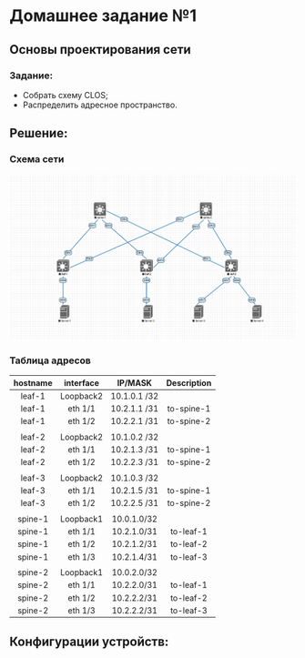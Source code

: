 # Домашнее задание №1
## Основы проектирования сети

### Задание:
- Собрать схему CLOS;
- Распределить адресное пространство.

## Решение:

### Схема сети
![](img/Schema.png)

### Таблица адресов

| hostname | interface |   IP/MASK   | Description |
| :------: | :-------: | :----------: | :---------: |
|  leaf-1  | Loopback2 | 10.1.0.1 /32 |            |
|  leaf-1  |  eth 1/1  | 10.2.1.1 /31 | to-spine-1 |
|  leaf-1  |  eth 1/2  | 10.2.2.1 /31 | to-spine-2 |
|          |          |              |            |
|  leaf-2  | Loopback2 | 10.1.0.2 /32 |            |
|  leaf-2  |  eth 1/1  | 10.2.1.3 /31 | to-spine-1 |
|  leaf-2  |  eth 1/2  | 10.2.2.3 /31 | to-spine-2 |
|          |          |              |            |
|  leaf-3  | Loopback2 | 10.1.0.3 /32 |            |
|  leaf-3  |  eth 1/1  | 10.2.1.5 /31 | to-spine-1 |
|  leaf-3  |  eth 1/2  | 10.2.2.5 /31 | to-spine-2 |
|          |          |              |            |
| spine-1 | Loopback1 | 10.0.1.0/32 |            |
| spine-1 |  eth 1/1  | 10.2.1.0/31 |  to-leaf-1  |
| spine-1 |  eth 1/2  | 10.2.1.2/31 |  to-leaf-2  |
| spine-1 |  eth 1/3  | 10.2.1.4/31 |  to-leaf-3  |
|          |          |              |            |
| spine-2 | Loopback1 | 10.0.2.0/32 |            |
| spine-2 |  eth 1/1  | 10.2.2.0/31 |  to-leaf-1  |
| spine-2 |  eth 1/2  | 10.2.2.2/31 |  to-leaf-2  |
| spine-2 |  eth 1/3  | 10.2.2.2/31 |  to-leaf-3  |

## Конфигурации устройств: